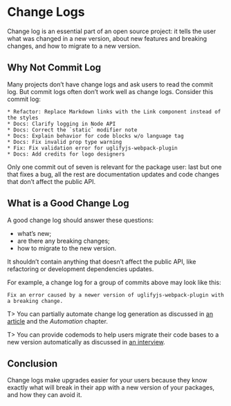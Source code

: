 # Change Logs

Change log is an essential part of an open source project: it tells the user what was changed in a new version, about new features and breaking changes, and how to migrate to a new version.

## Why Not Commit Log

Many projects don’t have change logs and ask users to read the commit log. But commit logs often don’t work well as change logs. Consider this commit log:

```
* Refactor: Replace Markdown links with the Link component instead of the styles
* Docs: Clarify logging in Node API
* Docs: Correct the `static` modifier note
* Docs: Explain behavior for code blocks w/o language tag
* Docs: Fix invalid prop type warning
* Fix: Fix validation error for uglifyjs-webpack-plugin
* Docs: Add credits for logo designers
```

Only one commit out of seven is relevant for the package user: last but one that fixes a bug, all the rest are documentation updates and code changes that don’t affect the public API.

## What is a Good Change Log

A good change log should answer these questions:

* what’s new;
* are there any breaking changes;
* how to migrate to the new version.

It shouldn’t contain anything that doesn’t affect the public API, like refactoring or development dependencies updates.

For example, a change log for a group of commits above may look like this:

```
Fix an error caused by a newer version of uglifyjs-webpack-plugin with a breaking change.
```

T> You can partially automate change log generation as discussed in [an article](http://blog.sapegin.me/all/semantic-release) and the _Automation_ chapter.

T> You can provide codemods to help users migrate their code bases to a new version automatically as discussed in [an interview](https://survivejs.com/blog/codemod-interview/).

## Conclusion

Change logs make upgrades easier for your users because they know exactly what will break in their app with a new version of your packages, and how they can avoid it.
